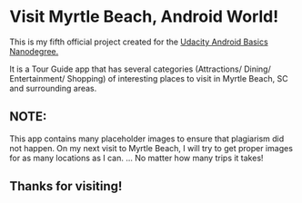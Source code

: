 # Visit Myrtle Beach, Android World!

This is my fifth official project created for the
[Udacity Android Basics Nanodegree.](https://www.udacity.com/course/android-basics-nanodegree-by-google--nd803 "Udacity Android Basics ND")

It is a Tour Guide app that has several categories (Attractions/ Dining/ Entertainment/ Shopping) of interesting places to visit in Myrtle Beach, SC and surrounding areas.

## NOTE:
This app contains many placeholder images to ensure that plagiarism did not happen. On my next visit to Myrtle Beach, I will try to get proper images for as many locations as I can.
... No matter how many trips it takes!

## Thanks for visiting!
